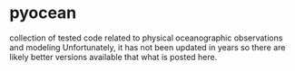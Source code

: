 # pyocean
collection of tested code related to physical oceanographic observations and modeling 
Unfortunately, it has not been updated in years so there are likely better versions available that what is posted here. 

